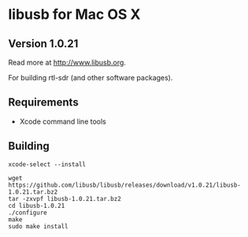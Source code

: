 # libusb for Mac OS X
## Version 1.0.21

Read more at http://www.libusb.org.

For building rtl-sdr (and other software packages).

## Requirements

- Xcode command line tools

## Building

```
xcode-select --install
```

```
wget https://github.com/libusb/libusb/releases/download/v1.0.21/libusb-1.0.21.tar.bz2
tar -zxvpf libusb-1.0.21.tar.bz2
cd libusb-1.0.21
./configure
make
sudo make install
```
